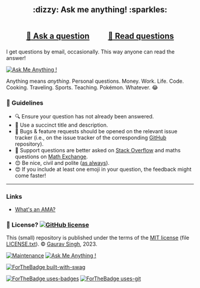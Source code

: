 
<h2 align="center">
:dizzy: Ask me anything! :sparkles:<br><br>

<a href="../../issues/new">:speech_balloon: Ask a question</a> &nbsp;&nbsp;&nbsp;&nbsp;&nbsp;&nbsp;&nbsp;&nbsp; <a href="../../issues?q=is%3Aissue+is%3Aclosed+sort%3Aupdated-desc">:book: Read questions</a>
</h2>

I get questions by email, occasionally. This way anyone can read the answer!

[![Ask Me Anything !](https://img.shields.io/badge/Ask%20me-anything-1abc9c.svg)](https://GitHub.com/knowgaurav/ama)

Anything means *anything*. Personal questions. Money. Work. Life. Code.
Cooking. Traveling. Sports. Teaching. Pokémon. Whatever. :joy:

### :memo: Guidelines

 - :mag: Ensure your question has not already been answered.
 - :memo: Use a succinct title and description.
 - :bug: Bugs & feature requests should be opened on the relevant issue tracker (i.e., on the issue tracker of the corresponding [GitHub](https://github.com/knowgaurav/) repository).
 - :signal_strength: Support questions are better asked on [Stack Overflow](https://stackoverflow.com/) and maths questions on [Math Exchange](https://math.stackexchange.com/).
 - :blush: Be nice, civil and polite ([as always](http://contributor-covenant.org/version/1/4/)).
 - :heart_eyes: If you include at least one emoji in your question, the feedback might come faster!

----

### Links

 - [What's an AMA?](https://en.wikipedia.org/wiki/Reddit#IAmA_and_AMA)

### :scroll: License? [![GitHub license](https://img.shields.io/github/license/Naereen/ama.svg)](https://github.com/Naereen/ama/blob/master/LICENSE)
This (small) repository is published under the terms of the [MIT license](http://knowgaurav.mit-license.org/) (file [LICENSE.txt](LICENSE.txt)).
© [Gaurav Singh](https://GitHub.com/knowgaurav), 2023.

[![Maintenance](https://img.shields.io/badge/Maintenu%3F-oui-green.svg)](https://gitHub.com/knowgaurav/ama/graphs/commit-activity)
[![Ask Me Anything !](https://img.shields.io/badge/Ask%20me-anything-1abc9c.svg)](https://gitHub.com/knowgaurav/ama)

[![ForTheBadge built-with-swag](http://ForTheBadge.com/images/badges/built-with-swag.svg)](https://GitHub.com/Naereen/)

[![ForTheBadge uses-badges](http://ForTheBadge.com/images/badges/uses-badges.svg)](http://ForTheBadge.com)
[![ForTheBadge uses-git](http://ForTheBadge.com/images/badges/uses-git.svg)](https://GitHub.com/)
